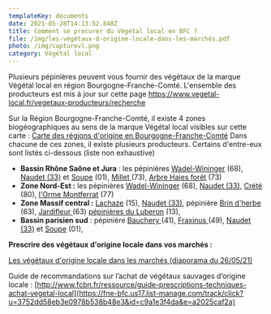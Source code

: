 ```yaml
---
templateKey: documents
date: 2021-05-28T14:13:52.848Z
title: Comment se procurer du Végétal local en BFC ?
file: /img/les-végétaux-d-origine-locale-dans-les-marchés.pdf
photo: /img/capturevl.png
category: Végétal local
---
```

Plusieurs pépinières peuvent vous fournir des végétaux de la marque Végétal local en région Bourgogne-Franche-Comté. L'ensemble des producteurs est mis à jour sur cette page <https://www.vegetal-local.fr/vegetaux-producteurs/recherche>

Sur la Région Bourgogne-Franche-Comté, il existe 4 zones biogéographiques au sens de la marque Végétal local visibles sur cette carte : <a href="/img/ro-vl-dans-la-région-bfc.pdf" target="_blank">Carte des régions d'origine en Bourgogne-Franche-Comté</a>  Dans chacune de ces zones, il existe plusieurs producteurs. Certains d'entre-eux sont listés ci-dessous (liste non exhaustive)

* **Bassin Rhône Saône et Jura** : les pépinières [Wadel-Wininger](https://www.pepinieres-wadel-wininger.fr/) (68), [Naudet (33)](https://www.pepinieres-naudet.com/) et [Soupe](http://pepinieres-soupe.com/) (01), [Millet ](https://www.pepinieres-millet.com/)(73), [Arbre Haies forêt](http://www.arbre-haie-foret.com/) (73)
* **Zone Nord-Est :** les pépinières [Wadel-Wininger](https://www.pepinieres-wadel-wininger.fr/) (68), [Naudet (33)](https://www.pepinieres-naudet.com/), [Crété ](http://www.pepinieres-crete.fr/)(80), [l'Orme Montferrat](http://www.pepiniere-77.com/) (77)
* **Zone Massif central :** [Lachaze](http://www.pepiniere-lachaze.fr/) (15), [Naudet (33)](https://www.pepinieres-naudet.com/), pépinière [Brin d'herbe](http://pepiniere.brindherbe.org/) (63), [Jardifleur ](https://jardifleurs.business.site/?utm_source=gmb&utm_medium=referral)(63) [pépinières du Luberon](http://www.pepinieres-naudet.com/boutique/9__pepiniere-du-luberon) (13), 
* **Bassin parisien sud** : pépinière [Bauchery ](http://www.bauchery.fr/)(41), [Fraxinus ](http://www.fraxinus-sp.fr/)(49), [Naudet (33)](https://www.pepinieres-naudet.com/) et [Soupe](http://pepinieres-soupe.com/) (01),



**Prescrire des végétaux d'origine locale dans vos marchés :**

<a href="/img/les-végétaux-d-origine-locale-dans-les-marchés.pdf" target="_blank">Les végétaux d'origine locale dans les marchés (diaporama du 26/05/21)</a>

<!--StartFragment-->

Guide de recommandations sur l’achat de végétaux sauvages d’origine locale : [http://www.fcbn.fr/ressource/guide-prescriptions-techniques-achat-vegetal-local](https://fne-bfc.us17.list-manage.com/track/click?u=3752dd58eb3e0978b538b48e3&id=c9a1e3f4da&e=a2025caf2a)